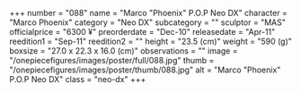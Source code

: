 +++
number = "088"
name = "Marco &#34;Phoenix&#34; P.O.P Neo DX"
character = "Marco Phoenix"
category = "Neo DX"
subcategory = ""
sculptor = "MAS"
officialprice = "6300 ¥"
preorderdate = "Dec-10"
releasedate = "Apr-11"
reedition1 = "Sep-11"
reedition2 = ""
height = "23.5 (cm)"
weight = "590 (g)"
boxsize = "27.0 x 22.3 x 16.0 (cm)"
observations = ""
image = "/onepiecefigures/images/poster/full/088.jpg"
thumb = "/onepiecefigures/images/poster/thumb/088.jpg"
alt = "Marco &#34;Phoenix&#34; P.O.P Neo DX"
class = "neo-dx"
+++
